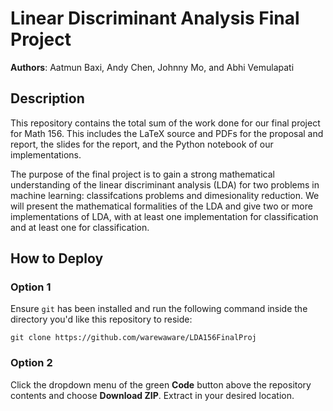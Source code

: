 # Linear Discriminant Analysis Final Project

**Authors**: Aatmun Baxi, Andy Chen, Johnny Mo, and Abhi Vemulapati

## Description

This repository contains the total sum of the work done for our final project for Math 156. This includes the LaTeX source and PDFs for the proposal and report, the slides for the report, and the Python notebook of our implementations.

The purpose of the final project is to gain a strong mathematical understanding of the linear discriminant analysis (LDA) for two problems in machine learning: classifcations problems and dimesionality reduction. We will present the mathematical formalities of the LDA and give two or more implementations of LDA, with at least one implementation for classification and at least one for classification.

## How to Deploy

### Option 1

Ensure `git` has been installed and run the following command inside the directory you'd like this repository to reside:
```
git clone https://github.com/warewaware/LDA156FinalProj
```

### Option 2

Click the dropdown menu of the green **Code** button above the repository contents and choose **Download ZIP**. Extract in your desired location.
